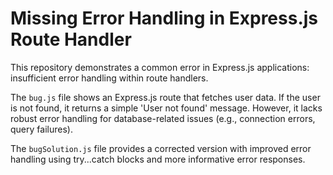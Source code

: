 # Missing Error Handling in Express.js Route Handler

This repository demonstrates a common error in Express.js applications: insufficient error handling within route handlers.

The `bug.js` file shows an Express.js route that fetches user data.  If the user is not found, it returns a simple 'User not found' message.  However, it lacks robust error handling for database-related issues (e.g., connection errors, query failures).

The `bugSolution.js` file provides a corrected version with improved error handling using try...catch blocks and more informative error responses.